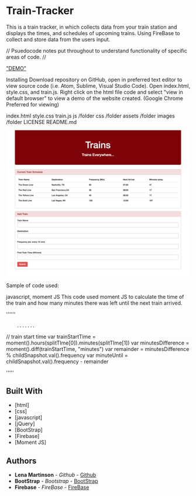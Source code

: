 # Train-Tracker

This is a train tracker, in which collects data from your train station and displays the times, and schedules of upcoming trains.
Using FireBase to collect and store data from the users input. 



// Psuedocode notes put throughout to understand functionality of specific areas of code. //

<a href="https://blonded.github.io/Train-Tracker/" alt="DEMO"> "DEMO" </a>

Installing
Download repository on GitHub, open in preferred text editor to view source code (i.e. Atom, Sublime, Visual Studio Code). Open index.html, style.css, and train.js. Right click on the html file code and select "view in default browser" to view a demo of the website created. (Google Chrome Preferred for viewing)

index.html
style.css
train.js
js /folder
css         /folder
assets      /folder
images      /folder
LICENSE
README.md


<img src="assets/images/demoTrain.jpg" alt="Demo-photo">

Sample of code used:

javascript, moment JS
This code used moment JS to calculate the time of the train and how many minutes there was left 
until the next train arrived. 

''''''
     

        .......
// train start time
    var trainStartTime = moment().hours(splitTIme[0]).minutes(splitTIme[1])
    var minutesDifference = moment().diff(trainStartTime, "minutes")
    var remainder = minutesDifference % childSnapshot.val().frequency
    var minuteUntil = childSnapshot.val().frequency - remainder

'''''

## Built With

* [html]
* [css]
* [javascript]
* [jQuery]
* [BootStrap]
* [Firebase]
* [Moment JS]

## Authors

* **Lena Martinson** - *Github* - [Github](https://github.com/Blonded)
* **BootStrap** - *Bootstrap* - [BootStrap](https://getbootstrap.com/)
* **Firebase** - *FireBase* - [FireBase](https://firebase.google.com/)

